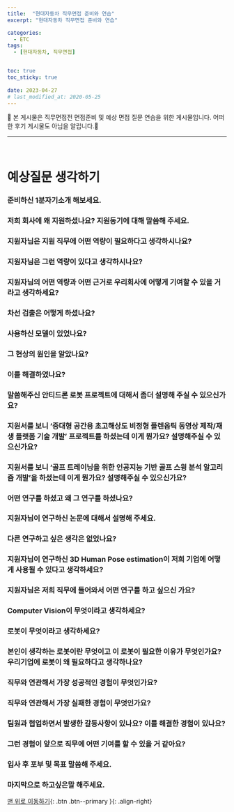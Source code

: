 ```yaml
---
title:  "현대자동차 직무면접 준비와 연습" 
excerpt: "현대자동차 직무면접 준비와 연습"

categories:
  - ETC
tags:
  - [현대자동차, 직무면접]


toc: true
toc_sticky: true
 
date: 2023-04-27
# last_modified_at: 2020-05-25
---
```


🎀 본 게시물은 직무면접전 면접준비 및 예상 면접 질문 연습을 위한 게시물입니다. 어떠한 후기 게시물도 아님을 알립니다.🎀 

---
<br>

# 예상질문 생각하기 

### 준비하신 1분자기소개 해보세요.


### 저희 회사에 왜 지원하셨나요? 지원동기에 대해 말씀해 주세요. 


### 지원자님은 지원 직무에 어떤 역량이 필요하다고 생각하시나요? 


### 지원자님은 그런 역량이 있다고 생각하시나요? 

### 지원자님의 어떤 역량과 어떤 근거로 우리회사에 어떻게 기여할 수 있을 거라고 생각하세요?

### 차선 검출은 어떻게 하셨나요?

### 사용하신 모델이 있었나요? 

### 그 현상의 원인을 알았나요?

### 이를 해결하였나요? 

### 말씀해주신 안티드론 로봇 프로젝트에 대해서 좀더 설명해 주실 수 있으신가요? 

### 지원서를 보니 ‘중대형 공간용 초고해상도 비정형 플렌옵틱 동영상 제작/재생 플랫폼 기술 개발’ 프로젝트를 하셨는데 이게 뭔가요? 설명해주실 수 있으신가요? 

### 지원서를 보니 ‘골프 트레이닝을 위한 인공지능 기반 골프 스윙 분석 알고리즘 개발’을 하셨는데 이게 뭔가요? 설명해주실 수 있으신가요?

### 어떤 연구를 하셨고 왜 그 연구를 하셨나요?

### 지원자님이 연구하신 논문에 대해서 설명해 주세요. 

### 다른 연구하고 싶은 생각은 없었나요?

### 지원자님이 연구하신 3D Human Pose estimation이 저희 기업에 어떻게 사용될 수 있다고 생각하세요? 


### 지원자님은 저희 직무에 들어와서 어떤 연구를 하고 싶으신 가요? 

### Computer Vision이 무엇이라고 생각하세요? 

### 로봇이 무엇이라고 생각하세요?

### 본인이 생각하는 로봇이란 무엇이고 이 로봇이 필요한 이유가 무엇인가요? 우리기업에 로봇이 왜 필요하다고 생각하나요?  

### 직무와 연관해서 가장 성공적인 경험이 무엇인가요? 

### 직무와 연관해서 가장 실패한 경험이 무엇인가요? 

### 팀원과 협업하면서 발생한 갈등사항이 있나요? 이를 해결한 경험이 있나요?


### 그런 경험이 앞으로 직무에 어떤 기여를 할 수 있을 거 같아요?



### 입사 후 포부 및 목표 말씀해 주세요. 


### 마지막으로 하고싶은말 해주세요.


[맨 위로 이동하기](#){: .btn .btn--primary }{: .align-right}